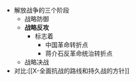 - 解放战争的三个阶段
	- 战略防御
	- **战略反攻**
		- 标志着
			- 中国革命转折点
			- 蒋介石反革命统治转折点
	- 战略决战
- 对比:[[X-全面抗战的路线和持久战的方针]]